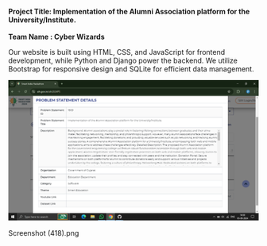 <b>Project Title: </b><b>Implementation of the Alumni Association platform for the University/Institute.</b><br><br>
<b> Team Name : Cyber Wizards </b>

<p>
  Our website is built using HTML, CSS, and JavaScript for frontend development, while Python and Django power the backend. We utilize Bootstrap for responsive design and SQLite for efficient data management.
</p>

<p>
  
</p>

![Alt Text](https://github.com/Jitesh38/AlumHub/blob/main/Screenshot%20(418).png)


Screenshot (418).png
